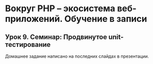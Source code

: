 # Вокруг PHP – экосистема веб-приложений. Обучение в записи
## Урок 9. Семинар: Продвинутое unit-тестирование
Домашнее задание написано на последних слайдах в презентации.
